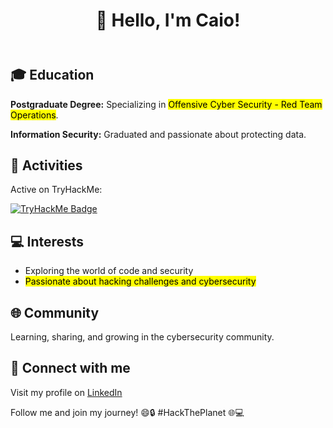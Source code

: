 <!DOCTYPE html>
<html lang="en">
<head>
    <meta charset="UTF-8">
    <meta name="viewport" content="width=device-width, initial-scale=1.0">
</head>
<body>
    <header>
        <h1>👋 Hello, I'm Caio!</h1>
    </header>
    <section>
        <h2>🎓 Education</h2>
        <p><strong>Postgraduate Degree:</strong> Specializing in <mark>Offensive Cyber Security - Red Team Operations</mark>.</p>
        <p><strong>Information Security:</strong> Graduated and passionate about protecting data.</p>
    </section>
    <section>
        <h2>👾 Activities</h2>
        <p>Active on TryHackMe:</p>
        <a href="https://tryhackme.com/p/TxVScoobyDoo" target="_blank">
            <img src="https://tryhackme-badges.s3.amazonaws.com/TxVScoobyDoo.png" alt="TryHackMe Badge">
        </a>
    </section>
    <section>
        <h2>💻 Interests</h2>
        <ul>
            <li>Exploring the world of code and security</li>
            <li><mark>Passionate about hacking challenges and cybersecurity</mark></li>
        </ul>
    </section>
    <section>
        <h2>🌐 Community</h2>
        <p>Learning, sharing, and growing in the cybersecurity community.</p>
    </section>
    <section>
        <h2>🔗 Connect with me</h2>
        <p>Visit my profile on <a href="https://www.linkedin.com/in/caio-paiva/" target="_blank">LinkedIn</a></p>
    </section>
    <footer>
        <p>Follow me and join my journey! 😄🔒 #HackThePlanet 🌐💻</p>
    </footer>
</body>
</html>
